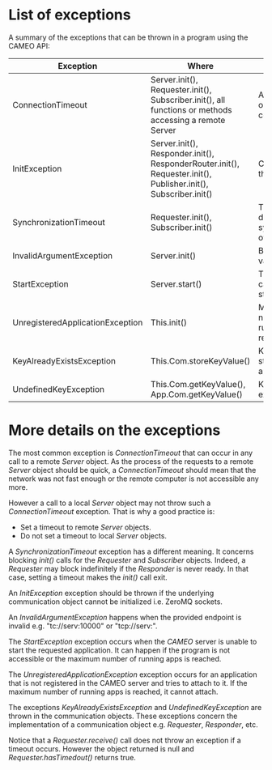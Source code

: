 # List of exceptions

A summary of the exceptions that can be thrown in a program using the CAMEO API:

**Exception**                    | **Where**               | **Description**
---------------------------------|-------------------------|----------------
ConnectionTimeout                | Server.init(), Requester.init(), Subscriber.init(), all functions or methods accessing a remote Server           | A timeout occurs in a connection.
InitException                    | Server.init(), Responder.init(), ResponderRouter.init(), Requester.init(), Publisher.init(), Subscriber.init()      | Cannot initialize the object.
SynchronizationTimeout           | Requester.init(), Subscriber.init() | Timeout occurs during the synchronization of objects.
InvalidArgumentException         | Server.init()           | Bad endpoint value.
StartException                   | Server.start()          | The application cannot be started.
UnregisteredApplicationException | This.init()             | Maximum number of running apps reached.
KeyAlreadyExistsException        | This.Com.storeKeyValue()| Key is already stored for the application.
UndefinedKeyException            | This.Com.getKeyValue(), App.Com.getKeyValue() | Key does not exist.

# More details on the exceptions

The most common exception is *ConnectionTimeout* that can occur in any call to a remote *Server* object.
As the process of the requests to a remote *Server* object should be quick, a *ConnectionTimeout* should mean that the network was not fast enough or the remote computer is not accessible any more.

However a call to a local *Server* object may not throw such a *ConnectionTimeout* exception. That is why a good practice is:
- Set a timeout to remote *Server* objects.
- Do not set a timeout to local *Server* objects.

A *SynchronizationTimeout* exception has a different meaning. It concerns blocking *init()* calls for the *Requester* and *Subscriber* objects. Indeed, a *Requester* may block indefinitely if the *Responder* is never ready. In that case, setting a timeout makes the *init()* call exit.

An *InitException* exception should be thrown if the underlying communication object cannot be initialized i.e. ZeroMQ sockets.

An *InvalidArgumentException* happens when the provided endpoint is invalid e.g. "tc://serv:10000" or "tcp://serv:".

The *StartException* exception occurs when the *CAMEO* server is unable to start the requested application. It can happen if the program is not accessible or the maximum number of running apps is reached.

The *UnregisteredApplicationException* exception occurs for an application that is not registered in the CAMEO server and tries to attach to it. If the maximum number of running apps is reached, it cannot attach.

The exceptions *KeyAlreadyExistsException* and *UndefinedKeyException* are thrown in the communication objects. These exceptions concern the implementation of a communication object e.g. *Requester*, *Responder*, etc.

Notice that a *Requester.receive()* call does not throw an exception if a timeout occurs. However the object returned is null and *Requester.hasTimedout()* returns true.


